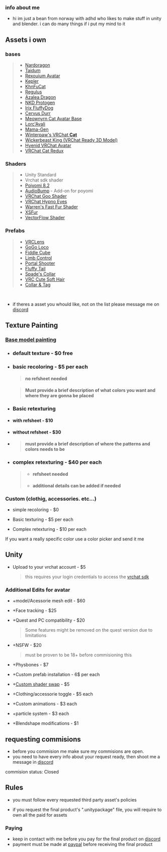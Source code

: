 ### info about me

* hi im just a bean from norway with adhd who likes to make stuff in unity and blender. i can do many things if i put my mind to it

## Assets i own

### bases 

> * [Nardoragon](https://nardoiri.gumroad.com/l/Nardoragon)
> * [Taidum](https://irix.gumroad.com/l/DpDFe)
> * [Rexouium Avatar](https://rezilloryker.gumroad.com/l/MYutV)
> * [Kepler](https://booth.pm/en/items/3000412)
> * [KhnFuCat](https://cyangryphon.gumroad.com/l/KhnFuCat)
> * [Regulus](https://booth.pm/en/items/2365403)
> * [Azalea Dragon](https://foxipaws.gumroad.com/l/Azalea)
> * [NKD Protogen](https://nukude.gumroad.com/l/ueLiW)
> * [Irix FluffyDog](https://irix.gumroad.com/l/bikcyg)
> * [Cervus Durr](https://rezilloryker.gumroad.com/l/Cervus)
> * [Meownyrn Cat Avatar Base](https://frostkittypaw.gumroad.com/l/meownyrn)
> * [Lorc'Avali](https://lorcanvr.gumroad.com/l/lorcavali)
> * [Mama-Gen](https://ghostly.gumroad.com/l/mamagen)
> * [Winterpaw's VRChat **Cat**](https://juliawinterpaw.gumroad.com/l/vrchatcat)
> * [Wickerbeast King (VRChat Ready 3D Model)](https://jinapark.gumroad.com/l/JinsWickerbeast)
> * [Hyenid VRChat Avatar](https://alber.gumroad.com/l/Hyenid)
> * [VRChat Cat Redux](https://xtosca.gumroad.com/l/ToscaCat)

### Shaders

> * Unity Standard
> * Vrchat sdk shader
> * [Poiyomi 8.2](https://www.patreon.com/poiyomi/posts)
> * [AudioBump](https://angriestscv.gumroad.com/l/AudioBump) - Add-on for poyomi
> * [VRChat Goo Shader](https://valuef.gumroad.com/l/goo)
> * [VRChat Hypno Eyes](https://valuef.gumroad.com/l/hypno-eyes)
> * [Warren's Fast Fur Shader](https://warrenwolfy.gumroad.com/l/atntv)
> * [XSFur](https://booth.pm/en/items/1084711)
> * [VectorFlow Shader](https://booth.pm/en/items/2764661)

### Prefabs

> * [VRCLens](https://hirabiki.gumroad.com/l/rpnel)
> * [GoGo Loco](https://franadavrc.gumroad.com/l/gogoloco)
> * [Fiddle Cube](https://liindy.gumroad.com/l/FiddleCube)
> * [Limb Control](https://dreadrith.gumroad.com/l/LBControl)
> * [Portal Shooter](https://illuminatedvr.gumroad.com/l/Portal)
> * [Fluffy Tail](https://novaicnight.gumroad.com/l/fluffytail)
> * [Spade's Collar](https://spade.gumroad.com/l/Collar)
> * [VRC Cute Soft Hair](https://aidenart.gumroad.com/l/xxawse)
> * [Collar & Tag](https://beanshep.gumroad.com/l/CollarTag)
<br>

* if theres a asset you whould like, not on the list please message me on [discord](https://discord.com/invite/QhdKbZzw)

## Texture Painting

### [Base model painting](#bases-i-own)

* ### default texture - $0 free

* ### basic recoloring - $5 per each

    > #### no refsheet needed

    > #### Must provide a brief description of what colors you want and where they are gonna be placed

* ### Basic retexturing

* #### with refsheet - $10

* #### without refsheet - $30

* > #### must provide a brief description of where the patterns and colors needs to be

* ### complex retexturing - $40 per each

    > * #### refsheet needed
    >
    > * #### additional details can be added if needed

### Custom (clothig, accessories. etc...)

* simple recoloring - $0

* Basic texturing - $5 per each

* Complex retexturing - $10 per each

If you want a really specific color use a color picker and send it me

## Unity

* Upload to your vrchat account - $5
    >this requires your login credentials to access the [vrchat sdk](https://creators.vrchat.com/sdk/)

### Additional Edits for avatar

* +model/Acessorie mesh edit - $60

* +Face tracking - $25

* +Quest and PC compatibility - $20

    > Some features might be removed on the quest version due to limitations

* +NSFW - $20
    > must be proven to be 18+ before commisioning this

* +Physbones - $7

* +Custom prefab installation - 6$ per each

* +[Custom shader swap](#shaders-i-own) - $5

* +Clothing/accessorie toggle - $5 each

* +Custom animations - $3 each

* +particle system - $3 each

* +Blendshape modifications - $1

## requesting commisions

* before you commision me make sure my commisions are open.
* you need to have every info about your request ready, then shoot me a message in [discord](https://discord.com/invite/QhdKbZzw)

commision status: Closed

## Rules

* you must follow every requested third party asset's policies

* if you request the final product's ".unitypackage" file, you will require to own all the paid for assets

### Paying

* keep in contact with me before you pay for the final product on [discord](https://discord.com/invite/QhdKbZzw)
* payment must be made at [paypal](https://paypal.me/splatzie) before receiving the final product
